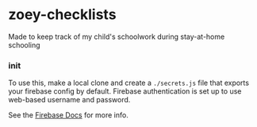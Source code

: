# zoey-checklists

Made to keep track of my child's schoolwork during stay-at-home schooling

### init

To use this, make a local clone and create a `./secrets.js` file that exports your firebase config by default. Firebase authentication is set up to use web-based username and password.

See the [Firebase Docs](https://firebase.google.com/docs/web/setup?authuser=0) for more info.
